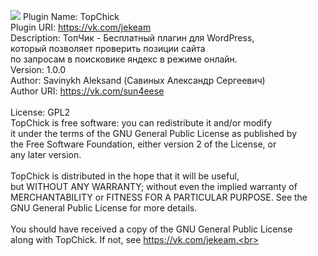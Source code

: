 <img src="https://repository-images.githubusercontent.com/85397194/d6300800-763f-11e9-93ea-34963c3f094d"></img>
Plugin Name: TopChick<br>
Plugin URI:  https://vk.com/jekeam<br>
Description: ТопЧик - Бесплатный плагин для WordPress, <br>
             который позволяет проверить позиции сайта <br>
	     по запросам в поисковике яндекс в режиме онлайн.	     <br>
Version:     1.0.0<br>
Author:      Savinykh Aleksand (Савиных Александр Сергеевич)<br>
Author URI:  https://vk.com/sun4eese<br>
<br>
License:     GPL2<br>
TopChick is free software: you can redistribute it and/or modify<br>
it under the terms of the GNU General Public License as published by<br>
the Free Software Foundation, either version 2 of the License, or<br>
any later version.<br>
 <br>
TopChick is distributed in the hope that it will be useful,<br>
but WITHOUT ANY WARRANTY; without even the implied warranty of<br>
MERCHANTABILITY or FITNESS FOR A PARTICULAR PURPOSE. See the<br>
GNU General Public License for more details.<br>
 <br>
You should have received a copy of the GNU General Public License<br>
along with TopChick. If not, see https://vk.com/jekeam.<br>
